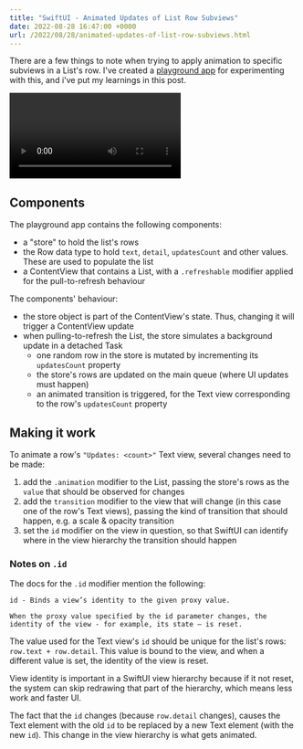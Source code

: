 ```yaml
---
title: "SwiftUI - Animated Updates of List Row Subviews"
date: 2022-08-28 16:47:00 +0000
url: /2022/08/28/animated-updates-of-list-row-subviews.html
---
```


There are a few things to note when trying to apply animation to specific subviews in a List's row. I've created a [playground app](https://github.com/bogdanbolchis/ListRowUpdates) for experimenting with this, and i've put my learnings in this post.

![Clip](/animating-list-row-subviews.mp4)

## Components

The playground app contains the following components:

- a "store" to hold the list's rows
- the Row data type to hold `text`, `detail`, `updatesCount` and other values. These are used to populate the list
- a ContentView that contains a List, with a `.refreshable` modifier applied for the pull-to-refresh behaviour

The components' behaviour:

- the store object is part of the ContentView's state. Thus, changing it will trigger a ContentView update
- when pulling-to-refresh the List, the store simulates a background update in a detached Task
	- one random row in the store is mutated by incrementing its `updatesCount` property
	- the store's rows are updated on the main queue (where UI updates must happen)
	- an animated transition is triggered, for the Text view corresponding to the row's `updatesCount` property

## Making it work

To animate a row's `"Updates: <count>"` Text view, several changes need to be made:

1. add the `.animation` modifier to the List, passing the store's rows as the `value` that should be observed for changes
2. add the `transition` modifier to the view that will change (in this case one of the row's Text views), passing the kind of transition that should happen, e.g. a scale & opacity transition
3. set the `id` modifier on the view in question, so that SwiftUI can identify where in the view hierarchy the transition should happen

### Notes on `.id`

The docs for the `.id` modifier mention the following: 

```
id - Binds a view’s identity to the given proxy value.

When the proxy value specified by the id parameter changes, the identity of the view - for example, its state — is reset.
```

The value used for the Text view's `id` should be unique for the list's rows: `row.text + row.detail`. This value is bound to the view, and when a different value is set, the identity of the view is reset.

View identity is important in a SwiftUI view hierarchy because if it not reset, the system can skip redrawing that part of the hierarchy, which means less work and faster UI.

The fact that the `id` changes (because `row.detail` changes), causes the Text element with the old `id` to be replaced by a new Text element (with the new `id`). This change in the view hierarchy is what gets animated.